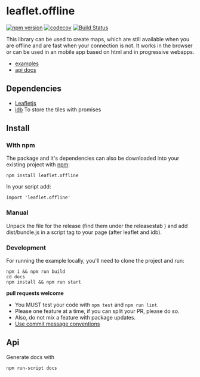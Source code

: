 # leaflet.offline

[![npm version](https://badge.fury.io/js/leaflet.offline.svg)](https://badge.fury.io/js/leaflet.offline)
[![codecov](https://codecov.io/github/allartk/leaflet.offline/graph/badge.svg?token=dy1uNlSvsh)](https://codecov.io/github/allartk/leaflet.offline)
[![Build Status](https://travis-ci.org/allartk/leaflet.offline.png?branch=master)](https://travis-ci.org/allartk/leaflet.offline)

This library can be used to create maps, which are still available when you are offline and are fast when your connection is not. It works in the browser or can be used in an mobile app based on html and in progressive webapps.

- [examples](http://allartk.github.io/leaflet.offline/)
- [api docs](docs/api.md)

## Dependencies

- [Leafletjs](http://leafletjs.com/)
- [idb](https://www.npmjs.com/package/idb) To store the tiles with promises

## Install

### With npm

The package and it's dependencies can also be downloaded into
your existing project with [npm](http://npmjs.com):

```
npm install leaflet.offline
```

In your script add:

```
import 'leaflet.offline'
```

### Manual

Unpack the file for the release (find them under the releasestab ) and add dist/bundle.js in a script tag
to your page (after leaflet and idb).

### Development

For running the example locally, you'll need to clone the project and run:

```
npm i && npm run build
cd docs
npm install && npm run start
```

**pull requests welcome**

* You MUST test your code with `npm test` and  `npm run lint`. 
* Please one feature at a time, if you can split your PR, please do so.
* Also, do not mix a feature with package updates.
* [Use commit message conventions](https://github.com/angular/angular/blob/main/CONTRIBUTING.md#-commit-message-format)

## Api

Generate docs with

```
npm run-script docs
```
